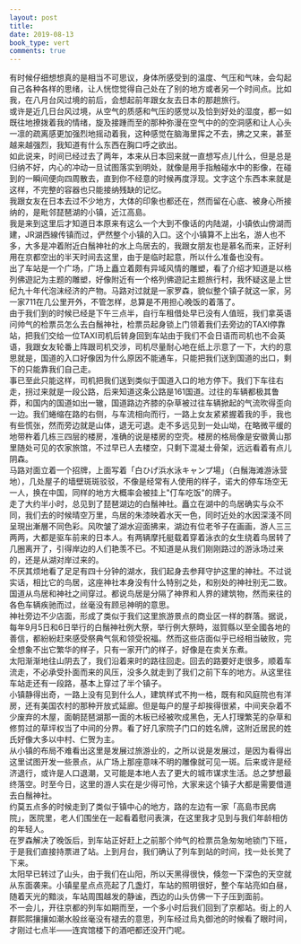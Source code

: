 ```yaml
---
layout: post
title: 
date: 2019-08-13
book_type: vert
comments: true
---
```


有时候仔细想想真的是相当不可思议，身体所感受到的温度、气压和气味，会勾起自己各种各样的思绪，让人恍惚觉得自己处在了别的地方或者另一个时间点。比如我，在八月台风过境的前后，会想起前年跟女友去日本的那趟旅行。
<br>
或许是近几日台风过境，从空气的质感和气压的感觉以及恰到好处的湿度，都一如既往地撩拨着我的情绪，旋及接踵而至的那种弥漫在空气中的的空洞感和让人心头一凛的疏离感更加强烈地摇动着我，这种感觉在脑海里挥之不去，拂之又来，甚至越来越强烈，我知道有什么东西在胸口呼之欲出。
<br>
如此说来，时间已经过去了两年，本来从日本回来就一直想写点儿什么，但是总是归纳不好，内心的冲动一旦试图落实到明处，就像是用手指触碰水中的影像，在碰到的一瞬间便向四周散去，直到你不经意的时候再度浮现。文字这个东西本来就是这样，不完整的容器也只能接纳残缺的记忆。
<br>
我跟女友在日本去过不少地方，大体的印象也都还在，然而留在心底、被身心所接纳的，是毗邻琵琶湖的小镇，近江高島。
<br>
我是来到这里后才知道日本原来有这么一个大到不像话的内陆湖，小镇依山傍湖而建，JR湖西線传镇而过，俨然整个小镇的入口。这个小镇算不上出名，游人也不多，大多是冲着附近白鬚神社的水上鸟居去的，我跟女朋友也是慕名而来，正好利用在京都空出的半天时间去这里，由于是临时起意，所以什么准备也没有。
<br>
出了车站是一个广场，广场上矗立着颇有异域风情的雕塑，看了介绍才知道是以格列佛遊記为主题的雕塑，好像附近有一个格列佛遊記主题旅行村，我怀疑这是上世纪九十年代泡沫经济的产物。马路对过就是一家罗森，貌似整个镇子就这一家，另一家711在几公里开外，不管怎样，总算是不用担心晚饭的着落了。
<br>
由于我们到的时候已经是下午三点半，自行车租借处早已没有人值班，我们拿英语问帅气的检票员怎么去白鬚神社，检票员起身锁上门领着我们去旁边的TAXI停靠站，把我们交给一位TAXI司机后转身回到车站由于我们不会日语而司机也不会英语，我跟女友轮番上阵跟司机交涉，司机尽量耐心地在纸上示意了一下，大约的意思就是，国道的入口好像因为什么原因不能通车，只能把我们送到国道的出口，剩下的只能靠我们自己走。
<br>
事已至此只能这样，司机把我们送到类似于国道入口的地方停下。我们下车往右走，拐过来就是一段公路，后来知道这条公路是161国道。过往的车辆都极其鲁莽，和国内的国道如出一辙，国道路边齐膝的杂草被过往车辆掀起的气流吹得歪向一边。我们蜷缩在路的右侧，与车流相向而行，一路上女友紧紧握着我的手，我也有些慌张，然而旁边就是山体，退无可退。走不多远见到一处山坳，在略微平缓的地带杵着几栋三四层的楼房，准确的说是楼房的空壳。楼房的格局像是安徽黄山那里随处可见的农家旅馆，不过早已人去楼空，只剩下混凝土骨架，远远看着有点儿阴森。
<br>
马路对面立着一个招牌，上面写着「白ひげ浜水泳キャンプ場」（白鬚海滩游泳营地），几处屋子的墙壁斑斑驳驳，不像是经常有人使用的样子，诺大的停车场空无一人，换在中国，同样的地方大概率会被挂上"仃车吃饭"的牌子。
<br>
走了大约半小时，总见到了琵琶湖边的白鬚神社。矗立在湖中的鸟居确实与众不同，我们去的时候晴空万里，鸟居的朱漆映着水天一色，同时近处的水因深淺不同呈現出漸層不同色彩。风吹皱了湖水迎面拂来，湖边有位老爷子在画画，游人三三两两，大都是驱车前来的日本人。有两辆摩托艇载着穿着泳衣的女生绕着鸟居转了几圈离开了，引得岸边的人们艳羡不已。不知道是从我们刚刚路过的游泳场过来的，还是从湖对岸过来的。
<br>
不厌其烦地看了足足有四十分钟的湖水，我们起身去参拜守护这里的神社。不过说实话，相比它的鸟居，这座神社本身没有什么特别之处，和别处的神社别无二致。国道从鸟居和神社之间穿过。都说鸟居是分隔了神界和人界的建筑物，然而来往的各色车辆疾驰而过，丝毫没有顾忌神明的意思。
<br>
神社旁边不少店面，形成了类似于我们这里旅游景点的商业区一样的群落。据说，每年9月5日和6日举行的白鬚神社例大祭，举行例大祭時，滋賀縣以至全國各地的善信，都紛紛赶來感受祭典气氛和领受祝福。然而这些店面似乎已经相当破败，完全想象不出它繁华的样子，只有一家开门的样子，好像是在卖关东煮。
<br>
太阳渐渐地往山阴去了，我们沿着来时的路往回走。回去的路要好走很多，顺着车流走，不必承受扑面而来的风压，没多久就走到了我们之前下车的地方。从这里往车站走还有一段路，基本上穿过了半个镇子。
<br>
小镇静得出奇，一路上没有见到什么人，建筑样式不拘一格，既有和风庭院也有洋房，还有美国农村的那种开放式延廊。但是每户的屋子却挨得很紧，中间夹杂着不少废弃的木屋，面朝琵琶湖那一面的木板已经被吹成黑色，无人打理繁芜的杂草和修剪过的草坪权当了中间的分界。看了好几家院子门口的姓名牌，这附近居民的姓氏好像大多以中村、仁贺为主。
<br>
从小镇的布局不难看出这里是发展过旅游业的，之所以说是发展过，是因为看得出这里试图开发一些景点，从广场上那座意味不明的雕像就可见一斑。后来或许是经济退行，或许是人口退潮，又可能是本地人去了更大的城市谋求生活。总之梦想最终落空。时至今日，这里的游人实在是少得可怜，大家来这个镇子大都是需要借道去白鬚神社。
<br>
约莫五点多的时候走到了类似于镇中心的地方，路的左边有一家「高島市民病院」，医院里，老人们围坐在一起看着慰问表演，在这里我才见到与我们年龄相仿的年轻人。
<br>
在罗森解决了晚饭后，到车站正好赶上之前那个帅气的检票员急匆匆地锁门下班，于是我们直接持票进了站。上到月台，我们确认了列车到站的时间，找一处长凳了下来。
<br>
太阳早已转过了山头，由于我们在山阳，所以天黑得很快，倏忽一下深色的天空就从东面袭来。小镇星星点点亮起了几盏灯，车站的照明很好，整个车站亮如白昼，随着天光的黯淡，车站周围越发的静谧，西边的山头仿佛一下子压到面前。
<br>
不一会儿，开往京都的列车如期而至，一个多小时后我们回到了京都站。街上的人群熙熙攘攘如潮水般丝毫没有褪去的意思，列车经过烏丸御池的时候看了眼时间，才刚过七点半——连宾馆楼下的酒吧都还没开门呢。